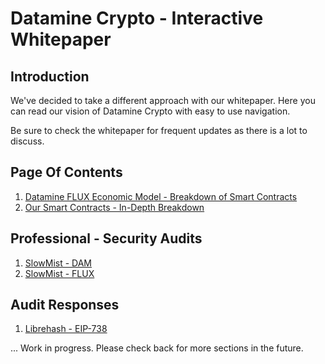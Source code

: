 # Datamine Crypto - Interactive Whitepaper

## Introduction

We've decided to take a different approach with our whitepaper. Here you can read our vision of Datamine Crypto with easy to use navigation.

Be sure to check the whitepaper for frequent updates as there is a lot to discuss.

## Page Of Contents

1. [Datamine FLUX Economic Model - Breakdown of Smart Contracts](docs/datamine-ecosystem-rules.md)
2. [Our Smart Contracts - In-Depth Breakdown](docs/datamine-smart-contracts.md)

## Professional - Security Audits

1. [SlowMist - DAM](audits/SlowMist%20-%20Smart%20Contract%20Security%20Audit%20Report%20-%20DamToken.pdf)
1. [SlowMist - FLUX](audits/SlowMist%20-%20Smart%20Contract%20Security%20Audit%20Report%20-%20FluxToken.pdf)

## Audit Responses

1. [Librehash - EIP-738](docs/audits/librehash.md)


... Work in progress. Please check back for more sections in the future.
